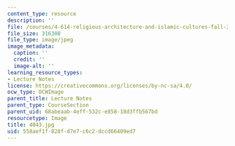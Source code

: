 ```yaml
---
content_type: resource
description: ''
file: /courses/4-614-religious-architecture-and-islamic-cultures-fall-2002/558aef1f828fd7e7c6c2dccd66409ed7_4043.jpg
file_size: 316308
file_type: image/jpeg
image_metadata:
  caption: ''
  credit: ''
  image-alt: ''
learning_resource_types:
- Lecture Notes
license: https://creativecommons.org/licenses/by-nc-sa/4.0/
ocw_type: OCWImage
parent_title: Lecture Notes
parent_type: CourseSection
parent_uid: 68abeaab-4eff-532c-e858-18d3ffb567bd
resourcetype: Image
title: 4043.jpg
uid: 558aef1f-828f-d7e7-c6c2-dccd66409ed7
---
```

